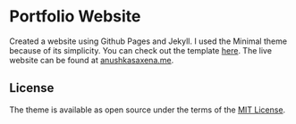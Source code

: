 # Portfolio Website

Created a website using Github Pages and Jekyll. I used the Minimal theme because of its simplicity. You can check out the template [here](https://github.com/asaxena2019/minimal-particle-template). The live website can be found at [anushkasaxena.me](https://anushkasaxena.me).

## License

The theme is available as open source under the terms of the [MIT License](https://opensource.org/licenses/MIT).
